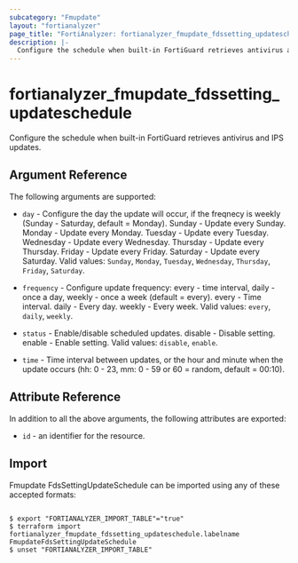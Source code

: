 ```yaml
---
subcategory: "Fmupdate"
layout: "fortianalyzer"
page_title: "FortiAnalyzer: fortianalyzer_fmupdate_fdssetting_updateschedule"
description: |-
  Configure the schedule when built-in FortiGuard retrieves antivirus and IPS updates.
---
```


# fortianalyzer_fmupdate_fdssetting_updateschedule
Configure the schedule when built-in FortiGuard retrieves antivirus and IPS updates.

## Argument Reference


The following arguments are supported:


* `day` - Configure the day the update will occur, if the freqnecy is weekly (Sunday - Saturday, default = Monday). Sunday - Update every Sunday. Monday - Update every Monday. Tuesday - Update every Tuesday. Wednesday - Update every Wednesday. Thursday - Update every Thursday. Friday - Update every Friday. Saturday - Update every Saturday. Valid values: `Sunday`, `Monday`, `Tuesday`, `Wednesday`, `Thursday`, `Friday`, `Saturday`.

* `frequency` - Configure update frequency: every - time interval, daily - once a day, weekly - once a week (default = every). every - Time interval. daily - Every day. weekly - Every week. Valid values: `every`, `daily`, `weekly`.

* `status` - Enable/disable scheduled updates. disable - Disable setting. enable - Enable setting. Valid values: `disable`, `enable`.

* `time` - Time interval between updates, or the hour and minute when the update occurs (hh: 0 - 23, mm: 0 - 59 or 60 = random, default = 00:10).


## Attribute Reference

In addition to all the above arguments, the following attributes are exported:
* `id` - an identifier for the resource.

## Import

Fmupdate FdsSettingUpdateSchedule can be imported using any of these accepted formats:
```

$ export "FORTIANALYZER_IMPORT_TABLE"="true"
$ terraform import fortianalyzer_fmupdate_fdssetting_updateschedule.labelname FmupdateFdsSettingUpdateSchedule
$ unset "FORTIANALYZER_IMPORT_TABLE"
```

